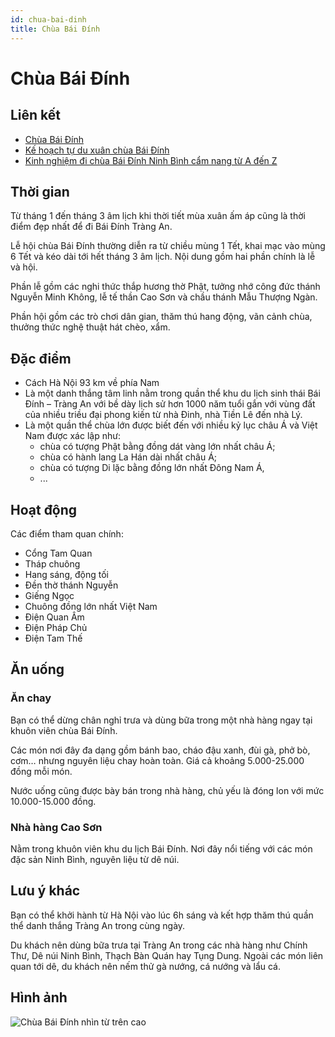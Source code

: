 ```yaml
---
id: chua-bai-dinh
title: Chùa Bái Đính
---
```


# Chùa Bái Đính

## Liên kết

- [Chùa Bái Đính](https://goo.gl/maps/MYyjf22f8hMoe874A)
- [Kế hoạch tự du xuân chùa Bái Đính](https://www.ivivu.com/blog/2015/03/ke-hoach-tu-du-xuan-chua-bai-dinh/)
- [Kinh nghiệm đi chùa Bái Đính Ninh Bình cẩm nang từ A đến Z](https://www.vntrip.vn/cam-nang/chua-bai-dinh-35362)


## Thời gian

Từ tháng 1 đến tháng 3 âm lịch khi thời tiết mùa xuân ấm áp cũng là thời điểm đẹp nhất để đi Bái Đính Tràng An.

Lễ hội chùa Bái Đính thường diễn ra từ chiều mùng 1 Tết, khai mạc vào mùng 6 Tết và kéo dài tới hết tháng 3 âm lịch. Nội dung gồm hai phần chính là lễ và hội.

Phần lễ gồm các nghi thức thắp hương thờ Phật, tưởng nhớ công đức thánh Nguyễn Minh Không, lễ tế thần Cao Sơn và chầu thánh Mẫu Thượng Ngàn.

Phần hội gồm các trò chơi dân gian, thăm thú hang động, vãn cảnh chùa, thưởng thức nghệ thuật hát chèo, xẩm.


## Đặc điểm

- Cách Hà Nội 93 km về phía Nam
- Là một danh thắng tâm linh nằm trong quần thể khu du lịch sinh thái Bái Đính – Tràng An với bề dày lịch sử hơn 1000 năm tuổi gắn với vùng đất của nhiều triều đại phong kiến từ nhà Đinh, nhà Tiền Lê đến nhà Lý.
- Là một quần thể chùa lớn được biết đến với nhiều kỷ lục châu Á và Việt Nam được xác lập như: 
  - chùa có tượng Phật bằng đồng dát vàng lớn nhất châu Á; 
  - chùa có hành lang La Hán dài nhất châu Á; 
  - chùa có tượng Di lặc bằng đồng lớn nhất Đông Nam Á,
  - ...


## Hoạt động

Các điểm tham quan chính:

- Cổng Tam Quan
- Tháp chuông
- Hang sáng, động tối
- Đền thờ thánh Nguyễn
- Giếng Ngọc
- Chuông đồng lớn nhất Việt Nam
- Điện Quan Âm
- Điện Pháp Chủ
- Điện Tam Thế


## Ăn uống

### Ăn chay

Bạn có thể dừng chân nghỉ trưa và dùng bữa trong một nhà hàng ngay tại khuôn viên chùa Bái Đính. 

Các món nơi đây đa dạng gồm bánh bao, cháo đậu xanh, đùi gà, phở bò, cơm… nhưng nguyên liệu chay hoàn toàn. Giá cả  khoảng 5.000-25.000 đồng mỗi món. 

Nước uống cũng được bày bán trong nhà hàng, chủ yếu là đóng lon với mức 10.000-15.000 đồng.

### Nhà hàng Cao Sơn

Nằm trong khuôn viên khu du lịch Bái Đính. Nơi đây nổi tiếng với các món đặc sản Ninh Bình, nguyên liệu từ dê núi.


## Lưu ý khác

Bạn có thể khởi hành từ Hà Nội vào lúc 6h sáng và kết hợp thăm thú quần thể danh thắng Tràng An trong cùng ngày.

Du khách nên dùng bữa trưa tại Tràng An trong các nhà hàng như Chính Thư, Dê núi Ninh Bình, Thạch Bàn Quán hay Tụng Dung. Ngoài các món liên quan tới dê, du khách nên nếm thử gà nướng, cá nướng và lẩu cá.


## Hình ảnh

![Chùa Bái Đính nhìn từ trên cao](https://cdn3.ivivu.com/2016/04/chua-bai-dinh-ivivu.jpg)

